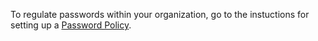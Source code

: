 
<!--
title: "Password Policy"
description: "Link to Password Policy"
tags: "Admin organization settings password policy"
-->


To regulate passwords within your organization, go to the instuctions for setting up a [Password Policy](admin-systemsettings.html#pwd).